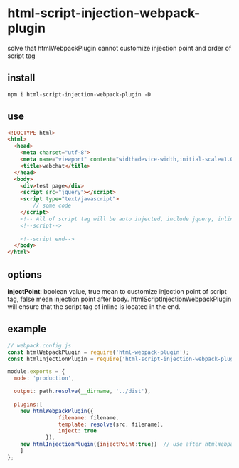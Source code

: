 # html-script-injection-webpack-plugin
solve that htmlWebpackPlugin cannot customize injection point and order of script tag

## install
```command
npm i html-script-injection-webpack-plugin -D
```
## use
```html
<!DOCTYPE html>
<html>
  <head>
    <meta charset="utf-8">
    <meta name="viewport" content="width=device-width,initial-scale=1.0">
    <title>webchat</title>
  </head>
  <body>
    <div>test page</div>
    <script src="jquery"></script>
    <script type="text/javascript">
        // some code
    </script>
    <!-- All of script tag will be auto injected, include jquery, inline script, script of htmlWebpackPlugin production -->
    <!--script-->
    
    <!--script end-->
  </body>
</html>
```

## options
<b>injectPoint</b>: boolean value, true mean to customize injection point of script tag, false mean injection point after body. htmlScriptInjectionWebpackPlugin 
will ensure that the script tag of inline is located in the end.

## example
```javascript
// webpack.config.js
const htmlWebpackPlugin = require('html-webpack-plugin');
const htmlInjectionPlugin = require('html-script-injection-webpack-plugin');

module.exports = {
  mode: 'production',

  output: path.resolve(__dirname, '../dist'),
  
  plugins:[
    new htmlWebpackPlugin({
                filename: filename,
                template: resolve(src, filename),
                inject: true
            }),
    new htmlInjectionPlugin({injectPoint:true})  // use after htmlWebpackPlugin
    ]
};
```
